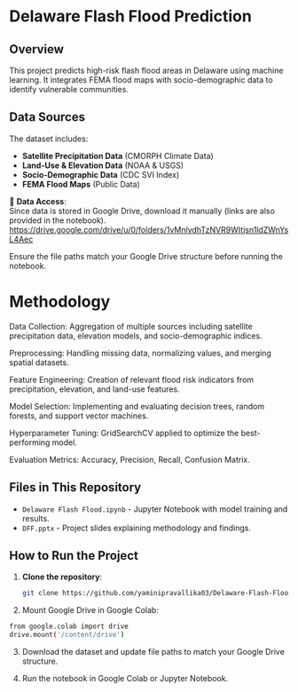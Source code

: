 # Delaware Flash Flood Prediction

## Overview
This project predicts high-risk flash flood areas in Delaware using machine learning. It integrates FEMA flood maps with socio-demographic data to identify vulnerable communities.

## Data Sources
The dataset includes:
- **Satellite Precipitation Data** (CMORPH Climate Data)
- **Land-Use & Elevation Data** (NOAA & USGS)
- **Socio-Demographic Data** (CDC SVI Index)
- **FEMA Flood Maps** (Public Data)

📌 **Data Access**:  
Since data is stored in Google Drive, download it manually (links are also provided in the notebook).
https://drive.google.com/drive/u/0/folders/1vMnlvdhTzNVR9WItjsn1ldZWnYsL4Aec

Ensure the file paths match your Google Drive structure before running the notebook.

# Methodology

Data Collection: Aggregation of multiple sources including satellite precipitation data, elevation models, and socio-demographic indices.

Preprocessing: Handling missing data, normalizing values, and merging spatial datasets.

Feature Engineering: Creation of relevant flood risk indicators from precipitation, elevation, and land-use features.

Model Selection: Implementing and evaluating decision trees, random forests, and support vector machines.

Hyperparameter Tuning: GridSearchCV applied to optimize the best-performing model.

Evaluation Metrics: Accuracy, Precision, Recall, Confusion Matrix.

## Files in This Repository
- `Delaware Flash Flood.ipynb` - Jupyter Notebook with model training and results.
- `DFF.pptx` - Project slides explaining methodology and findings.

## How to Run the Project
1. **Clone the repository**:
   ```bash
   git clone https://github.com/yaminipravallika03/Delaware-Flash-Flood-Prediction.git
   ```
2. Mount Google Drive in Google Colab:
``` bash
from google.colab import drive
drive.mount('/content/drive')
```
3. Download the dataset and update file paths to match your Google Drive structure.

4. Run the notebook in Google Colab or Jupyter Notebook.
